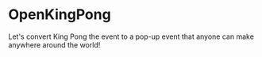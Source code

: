 # OpenKingPong

Let's convert King Pong the event to a pop-up event that anyone can make anywhere around the world!


